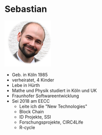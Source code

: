 # Sebastian

<img src="ses_2018_08-round.png" width="150px">

- Geb. in Köln 1985
- verheiratet, 4 Kinder
- Lebe in Hürth
- Mathe und Physik studiert in Köln und UK
- Fraunhofer Softwareentwicklung
- Sei 2018 am EECC
  - Leite ich die "New Technologies"
  - Block Chain
  - ID Projekte, SSI
  - Forschungsprojekte, CIRC4Life
  - R-cycle

